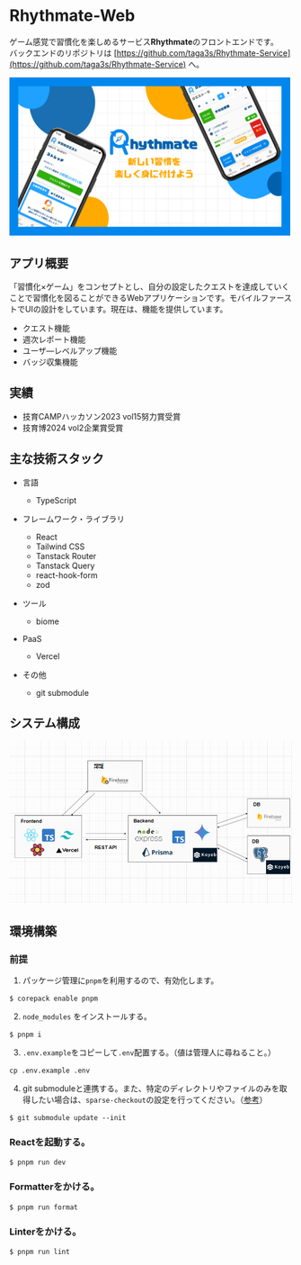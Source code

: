 # Rhythmate-Web

ゲーム感覚で習慣化を楽しめるサービス**Rhythmate**のフロントエンドです。  
バックエンドのリポジトリは [https://github.com/taga3s/Rhythmate-Service](https://github.com/taga3s/Rhythmate-Service) へ。

<img src="docs/images/Rhythmate_-_.png" width="500"/>

## アプリ概要

「習慣化×ゲーム」をコンセプトとし、自分の設定したクエストを達成していくことで習慣化を図ることができるWebアプリケーションです。モバイルファーストでUIの設計をしています。現在は、機能を提供しています。

- クエスト機能
- 週次レポート機能
- ユーザ―レベルアップ機能
- バッジ収集機能

## 実績
- 技育CAMPハッカソン2023 vol15努力賞受賞
- 技育博2024 vol2企業賞受賞

## 主な技術スタック

- 言語
  - TypeScript

- フレームワーク・ライブラリ
  - React
  - Tailwind CSS
  - Tanstack Router
  - Tanstack Query
  - react-hook-form
  - zod

- ツール
  - biome

- PaaS
  - Vercel

- その他
  - git submodule

## システム構成

![システム構成図](/docs/images/system-architecture.png)

## 環境構築

### 前提

1. パッケージ管理に`pnpm`を利用するので、有効化します。

```
$ corepack enable pnpm
```

2. `node_modules` をインストールする。

```
$ pnpm i
```

3. `.env.example`をコピーして`.env`配置する。（値は管理人に尋ねること。）

```
cp .env.example .env
```

4. git submoduleと連携する。また、特定のディレクトリやファイルのみを取得したい場合は、`sparse-checkout`の設定を行ってください。（[参考](https://leico.github.io/TechnicalNote/Git/sparse-checkout-submodule)）
```
$ git submodule update --init
```

### Reactを起動する。

```
$ pnpm run dev
```

### Formatterをかける。

```
$ pnpm run format
```

### Linterをかける。

```
$ pnpm run lint
```
